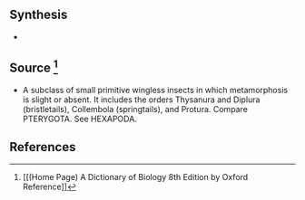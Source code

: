 ## Synthesis
- 
## Source [^1]
- A subclass of small primitive wingless insects in which metamorphosis is slight or absent. It includes the orders Thysanura and Diplura (bristletails), Collembola (springtails), and Protura. Compare PTERYGOTA. See HEXAPODA.
## References

[^1]: [[(Home Page) A Dictionary of Biology 8th Edition by Oxford Reference]]